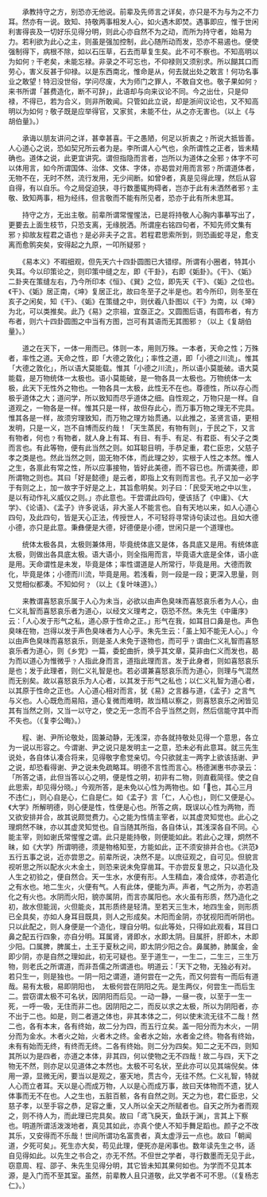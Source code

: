 <!-- { "loadSidebar": true } -->
　　承教持守之方，别恐亦无他说。前辈及先师言之详矣，亦只是不为与为之不力耳。然亦有一说。致知、持敬两事相发人心，如火遇木即焚。遇事即应，惟于世闲利害得丧及一切好乐见得分明，则此心亦自然不为之动，而所为持守者，始易为力。若利欲为此心之主，则虽是强加控制，此心随所动而发，恐亦不易遏也。便使强制得下，病根不除，如以石压草，石去而草复生矣。此不可不察也。不知高明以为如何﹖干老矣，未能忘禄。非录之不可忘也，不仰禄则又须别求。所以餬其口而劳心，害义反甚于仰禄。以是东西南北，惟命是从，何去就出处之敢言！何功名事业之敢望！特汩没世俗，学问尽废，大为师门之罪人，不敢自文也。敬子果如何﹖来书所谓「甚费造化，断不可辞」，此语却与向来议论不同。今之出仕，只是仰禄，不得已，若为合义，则非所敢闻。只管如此立说，却是浙间议论也，又不知高明以为如何﹖敬子既是应举得官，又家贫，未能不仕，从之亦无害也。（以上《与胡伯量》。）

　　承诲以朋友讲问之详，甚幸甚喜。干之愚陋，何足以折衷之﹖所说大抵皆善。人心道心之说，恐如契兄所云者为是。李所谓人心气也，余所谓性之正者，皆未精确也。道体之说，此更宜讲究。谓但指隐而言者，岂所以为道体之全邪﹖体字不可以体用言，如今所谓国体、治体、文体、字体，亦曷尝对用而言邪﹖所谓道体者，无物不在，无时不然，流行发用，无少间断。如曾者，真是见得此理，然后从容自得，有以自乐。今之局促迫狭，寻行数墨辄拘碍者，岂亦于此有未洒然者邪﹖主敬、致知两事，相为经纬，但言敬而不能有所见者，恐亦于此有所未思耳。

　　持守之方，无出主敬。前辈所谓常惺惺法，已是将持敬人心胸内事摹写出了，更要去上面生枝节，只恐支离，无缘脱洒。所谓座右铭四句者，不知先师文集有邪﹖抑故友程君之语也﹖是必非夫子之言。若程君思索所到，则恐画蛇寻足，愈支离而愈鹘突矣，安得起之九原，一叩所疑邪﹖

　　《易本义》不暇细观，但先天六十四卦圆图已大错缪。所谓有小圈者，特其小失耳。今以印策论之，则印策中缝之左，即《干卦》，右即《姤卦》。《干》、《姤》二卦夹在策缝左右，乃今所印本《恒》、《巽》之位，即先天《干》、《姤》之位也。《干》、《姤》居正南，《坤》复居正北，故曰冬至子之半是也。若今所印，则冬至在亥子之闲矣，知《干》、《姤》在策缝之中，则伏羲八卦图以《干》为南，以《坤》为北，可以类推矣。此乃《易》之宗祖，宜亟正之。又圆图后语，有圆布者，有方布者，则六十四卦圆图之中当有方图，岂可有其语而无其图邪﹖（以上《复胡伯量》。）

　　道之在天下，一体一用而已。体则一本，用则万殊。一本者，天命之性；万殊者，率性之道。天命之性，即「大德之敦化」；率性之道，即「小德之川流」。惟其「大德之敦化」，所以语大莫能载。惟其「小德之川流」，所以语小莫能破。语大莫能载，是万物统体一太极也。语小莫能破，是一物各具一太极也。万物统体一太极，此天下无性外之物也。一物各具一太极，此性无不在也。尊德性，所以存心而极乎道体之大；道问学，所以致知而尽乎道体之细。自性观之，万物只是一样。自道观之，一物各是一样。惟其只是一样，故但存此心，而万事万物之理无不完具。惟其各是一样，故须穷理致知，而万物之理方始贯通。以此推之，圣贤言语，更相发明，只是一义，岂不自博而反约哉！「天生蒸民，有物有则」，于民之下，又言有物者，何也﹖有物者，就人身上有耳、有目、有手、有足、有君臣、有父子之类而言也。有此等物，便有此当然之则。如耳聪目明，手恭足重，君仁臣忠，父慈子孝之类是也。然此当然之则，固无物不体，而此理之妙，实根于人性之本然。惟人之生，各禀此有常之性，所以应事接物，皆好此美德，而不容已也。所谓美德，即所谓物之则也。其曰「好是懿德」是云者，即指上文有则而言也。孔子又加一必字于有则之上，加一故字于好是之上，其旨愈明矣。刘子曰：「民受天地之中以生，是以有动作礼义威仪之则。」亦此意也。干尝谓此四句，便该括了《中庸》、《大学》、《论语》、《孟子》许多说话，非大圣人不能言也。自有天地以来，如人心道心四句，及此四句，皆是天心正法，传授世人，不可轻将寻常诗句读过也。且如大德小德，亦只是此意。秉彝便是大德，好德便是小德，世闲只是一个道理也。

　　统体太极各具，太极则兼体用，毕竟统体底又是体，各具底又是用。有统体底太极，则做出各具底太极。语大语小，则全指用而言，毕竟语大底是全体，语小底是用。天命谓性是未发，毕竟是体；率性谓道是人所常行，毕竟是用。大德而敦化，毕竟是体；小德而川流，毕竟是用。若浅看，则一段是一段；更深入思量，则又觉相似都凑。不知如何﹖（以上《复叶味道》。）

　　来教谓喜怒哀乐属于人心为未当，必欲以由声色臭味而喜怒哀乐者为人心，由仁义礼智而喜怒哀乐者为道心，以经文义理考之，窃恐不然。朱先生《中庸序》云：「人心发于形气之私，道心原于性命之正。」形气在我，如耳目口鼻是也。声色臭味在物，岂得以发于声色臭味者为人心乎。朱先生云：「虽上知不能无人心。」今以由声色臭味而喜怒哀乐，则是圣人未免于逐物也，而可乎﹖谓由仁义礼智而喜怒哀乐者为道心，则《乡党》一篇，委蛇曲折，焕乎其文章，莫非由仁义而发也，曷为而以道心为惟微乎﹖人指此身而言，道指此理而言。发于此身者，则如喜怒哀乐是也；发于此理者，则仁义礼智是也。若必谓兼喜怒哀乐而为道心，则理与气混然而无别矣。故以喜怒哀乐为人心者，以其发于形气之私也；以仁义礼智为道心者，以其原于性命之正也。人心道心相对而言，犹《易》之言器与道，《孟子》之言气与义也。人心既危而易陷，道心复微而难明，故当精以察之，则喜怒哀乐之闲皆见其有当然之则，又当一以守之，使之无一念而不合乎当然之则，然后信能守其中而不失也。（《复李公晦》。）

　　程、谢、尹所论敬处，固兼动静，无浅深，亦各就持敬处见得一个意思，各立为一说以形容之。今谓谢、尹之说只是发明主一之意，恐未必有此意耳。就三先生说处，各自体认凑合将来，见得敬字愈觉亲切。今只欲就主一两字上欲该括谢、尹之说，却恐看得谢、尹之说未免疏略耳。明德不言性而言心。杨德渊惠书亦录云：「所答之语，此但当答以心之明，便是性之明，初非有二物，则直截简径。使之自此思索，却见得分晓。」今观所答，是未免以心性为两物也。如「也，其心三月不违仁」，则心自是心，仁自是仁。如《孟子》言「仁，人心也」，则仁又便是心。《大学》所解明德，则心便是性，性便是心也。所答之病，既误以心性为两物，而又欲安排并合，故其说颇觉费力。心之能为性情主宰者，以其虚灵知觉也。此心之理炯然不昧，亦以其虚灵知觉也。自当随其所指，各自体认，其浅深各自不同。心能主宰，则如谢氏常惺惺之谓。此只是能持敬，则便能如此。若此心之理，炯然不昧，如《大学》所谓明德，须是物格知至，方能如此，正不须安排并合也。《洪范》五行五事之说，近亦尝思之。前辈所说，决然不是。以庶征观之，自可见。但貌言视听思之所以配水火木金土，则恐来说未免穿凿耳。干亦尝反复思之，只以造化及人生之初验之，便自然合。天一生水，水便有形。人生精血，凑合成体，亦若造化之有水也。地二生火，火便有气。人有此体，便能为声。声者，气之所为，亦若造化之有火也。水阴而火阳，貌亦属阴，而言亦属阳也。水火虽有形质，然乃造化之初，故水但能润，火但能炎，其形质终是轻清。至若天三生木，地四生金，则形质已全具矣，亦如人身耳目既具，则人之形成矣。木阳而金阴，亦犹视阳而听阴也。只以此配之，则人身便是一个造化，理自分明。似此等处，只得如此观看，耳目口鼻之配五行四象，亦自分明。耳属肾，肾即水，水即太阴。目属肝，肝即木，木即少阳。口属脾，脾属土，土王于夏秋之间，即太阴少阳之合。鼻属肺，肺属金，金即少阴，亦是自然之理如此，初无可疑也。至于道生一，一生二，二生三，三生万物，则老氏之所谓道，而非吾儒之所谓道也。明道云：「天下之物，无独必有对。若只生一，则是独也。一阴一阳之谓道，道何尝在一之先，而又何尝有一而后有道哉。易有太极，易即阴阳也，　太极何尝在阴阳之先。是生两仪，何尝生一而后生二。尝窃谓太极不可名状，因阴阳而后见。一动一静，一昼一夜，以至于一生一死，一呼一吸，无住而非二也。因阴阳之二，而反以求之太极，所以为阴阳者，亦不出于二也。如是，则二者道之体也，非其本体之二，何以使末流无往不二哉！然二也，各有本末，各有终始，故二分为四，而五行立矣。盖一阳分而为木火，一阴分而为金水。木者火之始，火者木之终。金者水之始，水者金之终。物各有终始，未有有始而无终，有终而无终。二各有终始。则二分为四矣。知二之无不四，则知其所以为是四者，亦道之本体，非其四，何以使物之无不四哉！故二与四，天下之物无不然，则亦足以见道体之本然也。太极不可名状，至此亦可以见其端倪矣。体用一源，显微无闲，要当以是观之，塞天地，贯古今，无往不然。仁义礼智，特就人心而立者耳。天以是心而成万物，人以是心而成万事，故曰天体物而不遗，犹人体事而无不在也。人之生也，五脏百骸，各有自然之则。天之为也，君仁臣忠，父慈子孝，以至手容之恭，足容之重，又人所以全天之所赋者也。自天之所为者而观之，则不待人为，而此理已完具矣。故曰「鸢飞戾天，鱼跃于渊」，言其上下察也。明道所谓活泼泼地者，真见其如此，亦真个使人不知手舞足蹈也。颜子之不改其乐，又安得而不乐哉！世间所谓功名富贵者，真太虚浮云一点也。故曰「朝闻道，夕死可矣」。死生亦大矣，苟见此理，便死亦是闲事也。数年读先生之书，适自见得如此。以先生之书合之，亦无不然。不但世之学者，寻行数墨而无见于此，窃意周、程、邵子、朱先生见得分明，其它皆未知其果何如也。为学而不见其本源，是入门而不至其室。虽然，前辈教人且只道敬，此又学者不可不思。（《复杨志仁》。）

